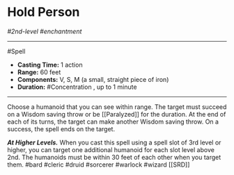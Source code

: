 # Hold Person
*#2nd-level #enchantment*
___ 
#Spell
- **Casting Time:** 1 action
- **Range:** 60 feet
- **Components:** V, S, M (a small, straight piece of iron)
- **Duration:** #Concentration , up to 1 minute
---
Choose a humanoid that you can see within range. The target must succeed on a Wisdom saving throw or be [[Paralyzed]] for the duration. At the end of each of its turns, the target can make another Wisdom saving throw. On a success, the spell ends on the target.

***At Higher Levels.*** When you cast this spell using a spell slot of 3rd level or higher, you can target one additional humanoid for each slot level above 2nd. The humanoids must be within 30 feet of each other when you target them.
#bard
#cleric
#druid
#sorcerer
#warlock
#wizard
[[SRD]]